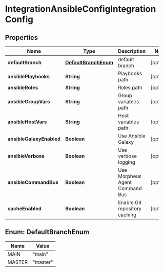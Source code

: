 

# IntegrationAnsibleConfigIntegrationConfig

## Properties

Name | Type | Description | Notes
------------ | ------------- | ------------- | -------------
**defaultBranch** | [**DefaultBranchEnum**](#DefaultBranchEnum) | default branch |  [optional]
**ansiblePlaybooks** | **String** | Playbooks path |  [optional]
**ansibleRoles** | **String** | Roles path |  [optional]
**ansibleGroupVars** | **String** | Group variables path |  [optional]
**ansibleHostVars** | **String** | Host variables path |  [optional]
**ansibleGalaxyEnabled** | **Boolean** | Use Ansible Galaxy |  [optional]
**ansibleVerbose** | **Boolean** | Use verbose logging |  [optional]
**ansibleCommandBus** | **Boolean** | Use Morpheus Agent Command Bus |  [optional]
**cacheEnabled** | **Boolean** | Enable Git repository caching |  [optional]



## Enum: DefaultBranchEnum

Name | Value
---- | -----
MAIN | &quot;main&quot;
MASTER | &quot;master&quot;




